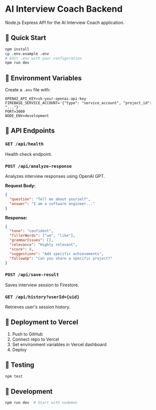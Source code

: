 # AI Interview Coach Backend

Node.js Express API for the AI Interview Coach application.

## 🚀 Quick Start

```bash
npm install
cp .env.example .env
# Edit .env with your configuration
npm run dev
```

## 🔧 Environment Variables

Create a `.env` file with:

```env
OPENAI_API_KEY=sk-your-openai-api-key
FIREBASE_SERVICE_ACCOUNT='{"type": "service_account", "project_id": "..."}'
PORT=3000
NODE_ENV=development
```

## 📡 API Endpoints

### `GET /api/health`
Health check endpoint.

### `POST /api/analyze-response`
Analyzes interview responses using OpenAI GPT.

**Request Body:**
```json
{
  "question": "Tell me about yourself",
  "answer": "I am a software engineer..."
}
```

**Response:**
```json
{
  "tone": "confident",
  "fillerWords": ["um", "like"],
  "grammarIssues": [],
  "relevance": "Highly relevant",
  "score": 8,
  "suggestions": "Add specific achievements",
  "followUp": "Can you share a specific project?"
}
```

### `POST /api/save-result`
Saves interview session to Firestore.

### `GET /api/history?userId={uid}`
Retrieves user's session history.

## 🚀 Deployment to Vercel

1. Push to GitHub
2. Connect repo to Vercel
3. Set environment variables in Vercel dashboard
4. Deploy

## 🧪 Testing

```bash
npm test
```

## 📝 Development

```bash
npm run dev  # Start with nodemon
```
